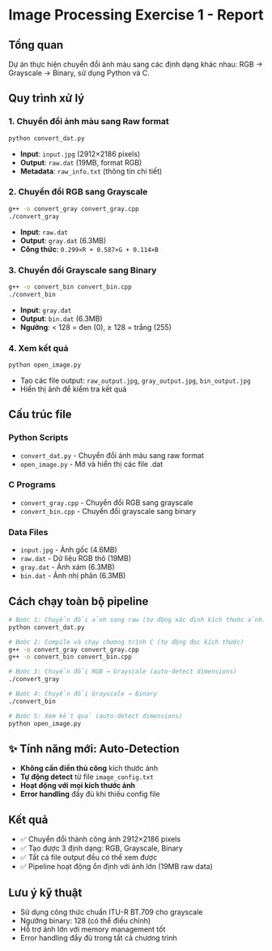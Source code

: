# Image Processing Exercise 1 - Report

## Tổng quan
Dự án thực hiện chuyển đổi ảnh màu sang các định dạng khác nhau: RGB → Grayscale → Binary, sử dụng Python và C.

## Quy trình xử lý

### 1. Chuyển đổi ảnh màu sang Raw format
```bash
python convert_dat.py
```
- **Input**: `input.jpg` (2912×2186 pixels)
- **Output**: `raw.dat` (19MB, format RGB)
- **Metadata**: `raw_info.txt` (thông tin chi tiết)

### 2. Chuyển đổi RGB sang Grayscale
```bash
g++ -o convert_gray convert_gray.cpp
./convert_gray
```
- **Input**: `raw.dat`
- **Output**: `gray.dat` (6.3MB)
- **Công thức**: `0.299×R + 0.587×G + 0.114×B`

### 3. Chuyển đổi Grayscale sang Binary
```bash
g++ -o convert_bin convert_bin.cpp
./convert_bin
```
- **Input**: `gray.dat`
- **Output**: `bin.dat` (6.3MB)
- **Ngưỡng**: < 128 = đen (0), ≥ 128 = trắng (255)

### 4. Xem kết quả
```bash
python open_image.py
```
- Tạo các file output: `raw_output.jpg`, `gray_output.jpg`, `bin_output.jpg`
- Hiển thị ảnh để kiểm tra kết quả

## Cấu trúc file

### Python Scripts
- `convert_dat.py` - Chuyển đổi ảnh màu sang raw format
- `open_image.py` - Mở và hiển thị các file .dat

### C Programs
- `convert_gray.cpp` - Chuyển đổi RGB sang grayscale
- `convert_bin.cpp` - Chuyển đổi grayscale sang binary

### Data Files
- `input.jpg` - Ảnh gốc (4.6MB)
- `raw.dat` - Dữ liệu RGB thô (19MB)
- `gray.dat` - Ảnh xám (6.3MB)
- `bin.dat` - Ảnh nhị phân (6.3MB)

## Cách chạy toàn bộ pipeline

```bash
# Bước 1: Chuyển đổi ảnh sang raw (tự động xác định kích thước ảnh)
python convert_dat.py

# Bước 2: Compile và chạy chương trình C (tự động đọc kích thước)
g++ -o convert_gray convert_gray.cpp
g++ -o convert_bin convert_bin.cpp

# Bước 3: Chuyển đổi RGB → Grayscale (auto-detect dimensions)
./convert_gray

# Bước 4: Chuyển đổi Grayscale → Binary
./convert_bin

# Bước 5: Xem kết quả (auto-detect dimensions)
python open_image.py
```

## ✨ **Tính năng mới: Auto-Detection**

- **Không cần điền thủ công** kích thước ảnh
- **Tự động detect** từ file `image_config.txt`
- **Hoạt động với mọi kích thước ảnh**
- **Error handling** đầy đủ khi thiếu config file

## Kết quả
- ✅ Chuyển đổi thành công ảnh 2912×2186 pixels
- ✅ Tạo được 3 định dạng: RGB, Grayscale, Binary
- ✅ Tất cả file output đều có thể xem được
- ✅ Pipeline hoạt động ổn định với ảnh lớn (19MB raw data)

## Lưu ý kỹ thuật
- Sử dụng công thức chuẩn ITU-R BT.709 cho grayscale
- Ngưỡng binary: 128 (có thể điều chỉnh)
- Hỗ trợ ảnh lớn với memory management tốt
- Error handling đầy đủ trong tất cả chương trình
